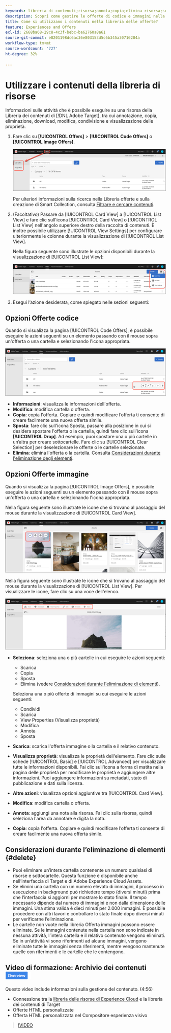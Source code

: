 ```yaml
---
keywords: libreria di contenuti;risorsa;annota;copia;elimina risorsa;scarica risorsa;modifica contenuto;condividi scheda;visualizza proprietà contenuto
description: Scopri come gestire le offerte di codice e immagini nella libreria Adobe [!DNL Target] Offers. Scopri come visualizzare i dettagli di un’offerta e come modificare, copiare, spostare o eliminare le offerte.
title: Come si utilizzano i contenuti nella libreria delle offerte?
feature: Experiences and Offers
exl-id: 2668ba68-29c8-4c3f-bebc-ba62760a8a61
source-git-commit: e8201198dc6ac36e803153d5c6b345a30716204a
workflow-type: tm+mt
source-wordcount: '727'
ht-degree: 32%

---
```


# Utilizzare i contenuti della libreria di risorse

Informazioni sulle attività che è possibile eseguire su una risorsa della Libreria dei contenuti di [!DNL Adobe Target], tra cui annotazione, copia, eliminazione, download, modifica, condivisione e visualizzazione delle proprietà.

1. Fare clic su **[!UICONTROL Offers]** > **[!UICONTROL Code Offers]** o **[!UICONTROL Image Offers]**.

   ![Schede Offerte codice e Offerte immagine](/help/main/c-experiences/c-manage-content/assets/offers-both.png)

   Per ulteriori informazioni sulla ricerca nella Libreria offerte e sulla creazione di Smart Collection, consulta [Filtrare e cercare contenuti](/help/main/c-experiences/c-manage-content/filter-and-search-content.md#concept_3B59B8F025BF4CEA82ECC5199D365276).

1. (Facoltativo) Passare da [!UICONTROL Card View] a [!UICONTROL List View] e fare clic sull&#39;icona [!UICONTROL Card View] o [!UICONTROL List View] nell&#39;angolo superiore destro della raccolta di contenuti. È inoltre possibile utilizzare [!UICONTROL View Settings] per configurare ulteriormente le colonne durante la visualizzazione di [!UICONTROL List View].

   Nella figura seguente sono illustrate le opzioni disponibili durante la visualizzazione di [!UICONTROL List View]:

   ![Opzioni visualizzazione elenco](/help/main/c-experiences/c-manage-content/assets/view-settings-options.png)

1. Esegui l’azione desiderata, come spiegato nelle sezioni seguenti:

## Opzioni Offerte codice

Quando si visualizza la pagina [!UICONTROL Code Offers], è possibile eseguire le azioni seguenti su un elemento passando con il mouse sopra un&#39;offerta o una cartella e selezionando l&#39;icona appropriata.

![Icone al passaggio del mouse nella scheda Offerte di codice](/help/main/c-experiences/c-manage-content/assets/code-offers-hover-icons.png)

* **Informazioni**: visualizza le informazioni dell&#39;offerta.
* **Modifica**: modifica cartella o offerta.
* **Copia**: copia l&#39;offerta. Copiare e quindi modificare l’offerta ti consente di creare facilmente una nuova offerta simile.
* **Sposta**: fare clic sull&#39;icona Sposta, passare alla posizione in cui si desidera spostare l&#39;offerta o la cartella, quindi fare clic sull&#39;icona **[!UICONTROL Drop]**. Ad esempio, puoi spostare una o più cartelle in un’altra per creare sottocartelle. Fare clic su [!UICONTROL Clear Selection] per deselezionare le offerte o le cartelle selezionate.
* **Elimina**: elimina l&#39;offerta o la cartella. Consulta [Considerazioni durante l&#39;eliminazione degli elementi](#delete).

## Opzioni Offerte immagine

Quando si visualizza la pagina [!UICONTROL Image Offers], è possibile eseguire le azioni seguenti su un elemento passando con il mouse sopra un&#39;offerta o una cartella e selezionando l&#39;icona appropriata.

Nella figura seguente sono illustrate le icone che si trovano al passaggio del mouse durante la visualizzazione di [!UICONTROL Card View].

![Icone attivate al passaggio del mouse nella scheda Offerte immagine in Vista a schede](/help/main/c-experiences/c-manage-content/assets/image-offers-hover-icons.png)

Nella figura seguente sono illustrate le icone che si trovano al passaggio del mouse durante la visualizzazione di [!UICONTROL List View]. Per visualizzare le icone, fare clic su una voce dell&#39;elenco.

![Icone selezionate nella scheda Offerte immagine nella vista a elenco](/help/main/c-experiences/c-manage-content/assets/list-view-hover.png)

* **Seleziona**: seleziona una o più cartelle in cui eseguire le azioni seguenti:

   * Scarica
   * Copia
   * Sposta
   * Elimina (vedere [Considerazioni durante l&#39;eliminazione di elementi](#delete)).

  Seleziona una o più offerte di immagini su cui eseguire le azioni seguenti:

   * Condividi
   * Scarica
   * View Properties (Visualizza proprietà)
   * Modifica
   * Annota
   * Sposta

* **Scarica**: scarica l&#39;offerta immagine o la cartella e il relativo contenuto.
* **Visualizza proprietà**: visualizza le proprietà dell&#39;elemento. Fare clic sulle schede [!UICONTROL Basic] e [!UICONTROL Advanced] per visualizzare tutte le informazioni disponibili. Fai clic sull&#39;icona a forma di matita nella pagina delle proprietà per modificare le proprietà e aggiungere altre informazioni. Puoi aggiungere informazioni su metadati, stato di pubblicazione e dati sulla licenza.
* **Altre azioni**: visualizza opzioni aggiuntive tra [!UICONTROL Card View].
* **Modifica**: modifica cartella o offerta.
* **Annota**: aggiungi una nota alla risorsa. Fai clic sulla risorsa, quindi seleziona l&#39;area da annotare e digita la nota.
* **Copia**: copia l&#39;offerta. Copiare e quindi modificare l’offerta ti consente di creare facilmente una nuova offerta simile.

## Considerazioni durante l’eliminazione di elementi {#delete}

* Puoi eliminare un’intera cartella contenente un numero qualsiasi di risorse e sottocartelle. Questa funzione è disponibile anche nell’interfaccia di Target e di Adobe Experience Cloud Assets.
* Se elimini una cartella con un numero elevato di immagini, il processo in esecuzione in background può richiedere tempo (diversi minuti) prima che l’interfaccia si aggiorni per mostrare lo stato finale. Il tempo necessario dipende dal numero di immagini e non dalla dimensione delle immagini. Una stima valida è dieci minuti per 2.000 immagini. È possibile procedere con altri lavori e controllare lo stato finale dopo diversi minuti per verificarne l’eliminazione.
* Le cartelle non vuote nella libreria Offerta immagini possono essere eliminate. Se le immagini contenute nella cartella non sono indicate in nessuna attività, l’intera cartella e il relativo contenuto vengono eliminati. Se in un’attività vi sono riferimenti ad alcune immagini, vengono eliminate tutte le immagini senza riferimenti, mentre vengono mantenute quelle con riferimenti e le cartelle che le contengono.

## Video di formazione: Archivio dei contenuti ![Badge panoramica](/help/main/assets/overview.png)

Questo video include informazioni sulla gestione del contenuto. (4:56)

* Connessione tra la [libreria delle risorse di Experience Cloud](https://experienceleague.adobe.com/docs/core-services/interface/assets/creative-cloud.html) e la libreria dei contenuti di Target
* Offerte HTML personalizzate
* Offerta HTML personalizzata nel Compositore esperienza visivo

>[!VIDEO](https://video.tv.adobe.com/v/17387)

